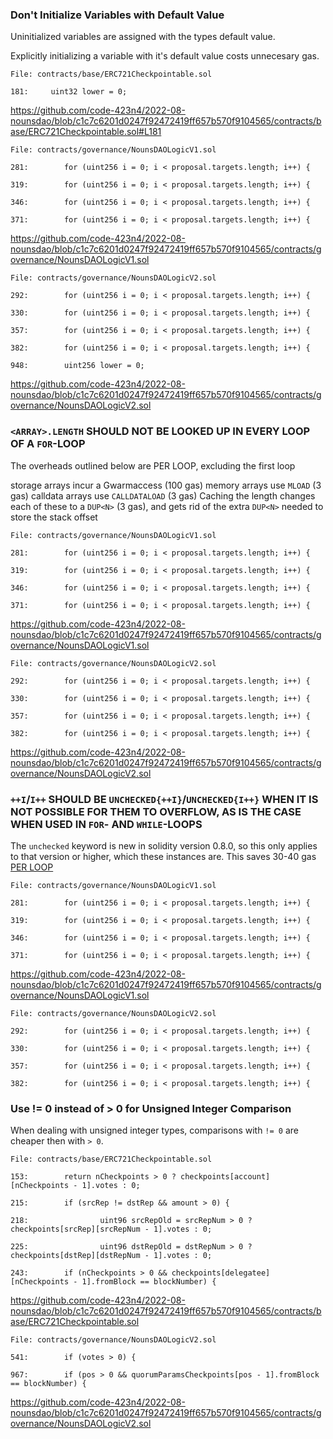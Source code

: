### Don't Initialize Variables with Default Value

Uninitialized variables are assigned with the types default value.

Explicitly initializing a variable with it's default value costs unnecesary gas.


```
File: contracts/base/ERC721Checkpointable.sol

181:     uint32 lower = 0;
```
https://github.com/code-423n4/2022-08-nounsdao/blob/c1c7c6201d0247f92472419ff657b570f9104565/contracts/base/ERC721Checkpointable.sol#L181

```
File: contracts/governance/NounsDAOLogicV1.sol

281:        for (uint256 i = 0; i < proposal.targets.length; i++) {

319:        for (uint256 i = 0; i < proposal.targets.length; i++) {

346:        for (uint256 i = 0; i < proposal.targets.length; i++) {

371:        for (uint256 i = 0; i < proposal.targets.length; i++) {
```
https://github.com/code-423n4/2022-08-nounsdao/blob/c1c7c6201d0247f92472419ff657b570f9104565/contracts/governance/NounsDAOLogicV1.sol

```
File: contracts/governance/NounsDAOLogicV2.sol

292:        for (uint256 i = 0; i < proposal.targets.length; i++) {

330:        for (uint256 i = 0; i < proposal.targets.length; i++) {

357:        for (uint256 i = 0; i < proposal.targets.length; i++) {

382:        for (uint256 i = 0; i < proposal.targets.length; i++) {

948:        uint256 lower = 0;
```
https://github.com/code-423n4/2022-08-nounsdao/blob/c1c7c6201d0247f92472419ff657b570f9104565/contracts/governance/NounsDAOLogicV2.sol


### `<ARRAY>.LENGTH` SHOULD NOT BE LOOKED UP IN EVERY LOOP OF A `FOR`-LOOP

The overheads outlined below are PER LOOP, excluding the first loop

storage arrays incur a Gwarmaccess (100 gas)
memory arrays use `MLOAD` (3 gas)
calldata arrays use `CALLDATALOAD` (3 gas)
Caching the length changes each of these to a `DUP<N>` (3 gas), and gets rid of the extra `DUP<N>` needed to store the stack offset


```
File: contracts/governance/NounsDAOLogicV1.sol

281:        for (uint256 i = 0; i < proposal.targets.length; i++) {

319:        for (uint256 i = 0; i < proposal.targets.length; i++) {

346:        for (uint256 i = 0; i < proposal.targets.length; i++) {

371:        for (uint256 i = 0; i < proposal.targets.length; i++) {
```
https://github.com/code-423n4/2022-08-nounsdao/blob/c1c7c6201d0247f92472419ff657b570f9104565/contracts/governance/NounsDAOLogicV1.sol

```
File: contracts/governance/NounsDAOLogicV2.sol

292:        for (uint256 i = 0; i < proposal.targets.length; i++) {

330:        for (uint256 i = 0; i < proposal.targets.length; i++) {

357:        for (uint256 i = 0; i < proposal.targets.length; i++) {

382:        for (uint256 i = 0; i < proposal.targets.length; i++) {
```
https://github.com/code-423n4/2022-08-nounsdao/blob/c1c7c6201d0247f92472419ff657b570f9104565/contracts/governance/NounsDAOLogicV2.sol

### `++I`/`I++` SHOULD BE `UNCHECKED{++I}`/`UNCHECKED{I++}` WHEN IT IS NOT POSSIBLE FOR THEM TO OVERFLOW, AS IS THE CASE WHEN USED IN `FOR`- AND `WHILE`-LOOPS

The `unchecked` keyword is new in solidity version 0.8.0, so this only applies to that version or higher, which these instances are. This saves 30-40 gas [PER LOOP](https://gist.github.com/hrkrshnn/ee8fabd532058307229d65dcd5836ddc#the-increment-in-for-loop-post-condition-can-be-made-unchecked)

```
File: contracts/governance/NounsDAOLogicV1.sol

281:        for (uint256 i = 0; i < proposal.targets.length; i++) {

319:        for (uint256 i = 0; i < proposal.targets.length; i++) {

346:        for (uint256 i = 0; i < proposal.targets.length; i++) {

371:        for (uint256 i = 0; i < proposal.targets.length; i++) {
```
https://github.com/code-423n4/2022-08-nounsdao/blob/c1c7c6201d0247f92472419ff657b570f9104565/contracts/governance/NounsDAOLogicV1.sol

```
File: contracts/governance/NounsDAOLogicV2.sol

292:        for (uint256 i = 0; i < proposal.targets.length; i++) {

330:        for (uint256 i = 0; i < proposal.targets.length; i++) {

357:        for (uint256 i = 0; i < proposal.targets.length; i++) {

382:        for (uint256 i = 0; i < proposal.targets.length; i++) {
```

### Use != 0 instead of > 0 for Unsigned Integer Comparison

When dealing with unsigned integer types, comparisons with `!= 0` are cheaper then with `> 0`.

```
File: contracts/base/ERC721Checkpointable.sol

153:        return nCheckpoints > 0 ? checkpoints[account][nCheckpoints - 1].votes : 0;

215:        if (srcRep != dstRep && amount > 0) {

218:                uint96 srcRepOld = srcRepNum > 0 ? checkpoints[srcRep][srcRepNum - 1].votes : 0;

225:                uint96 dstRepOld = dstRepNum > 0 ? checkpoints[dstRep][dstRepNum - 1].votes : 0;

243:        if (nCheckpoints > 0 && checkpoints[delegatee][nCheckpoints - 1].fromBlock == blockNumber) {
```
https://github.com/code-423n4/2022-08-nounsdao/blob/c1c7c6201d0247f92472419ff657b570f9104565/contracts/base/ERC721Checkpointable.sol

```
File: contracts/governance/NounsDAOLogicV2.sol

541:        if (votes > 0) {

967:        if (pos > 0 && quorumParamsCheckpoints[pos - 1].fromBlock == blockNumber) {
```
https://github.com/code-423n4/2022-08-nounsdao/blob/c1c7c6201d0247f92472419ff657b570f9104565/contracts/governance/NounsDAOLogicV2.sol
